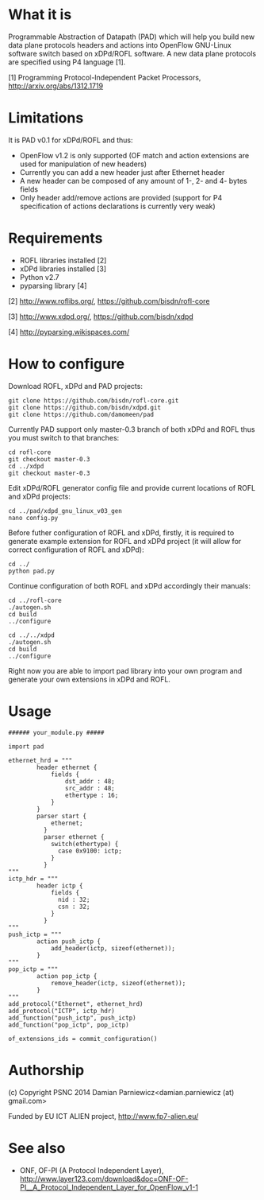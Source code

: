 What it is
=======

Programmable Abstraction of Datapath (PAD) which will help you build new data plane protocols headers and actions into OpenFlow GNU-Linux software switch based on xDPd/ROFL software. A new data plane protocols are specified using P4 language [1].

[1] Programming Protocol-Independent Packet Processors, http://arxiv.org/abs/1312.1719

Limitations
========

It is PAD v0.1 for xDPd/ROFL and thus:

 - OpenFlow v1.2 is only supported (OF match and action extensions are used for manipulation of new headers)
 - Currently you can add a new header just after Ethernet header
 - A new header can be composed of any amount of 1-, 2- and 4- bytes fields
 - Only header add/remove actions are provided (support for P4 specification of actions declarations is currently very weak)

Requirements
==========

- ROFL libraries installed [2]
- xDPd libraries installed [3]
- Python v2.7
- pyparsing library [4]

[2] http://www.roflibs.org/, https://github.com/bisdn/rofl-core

[3] http://www.xdpd.org/, https://github.com/bisdn/xdpd

[4] http://pyparsing.wikispaces.com/

How to configure 
=============

Download ROFL, xDPd and PAD projects:

    git clone https://github.com/bisdn/rofl-core.git
    git clone https://github.com/bisdn/xdpd.git
    git clone https://github.com/damomeen/pad
    
Currently PAD support only master-0.3 branch of both xDPd and ROFL thus you must switch to that branches:
   
    cd rofl-core
    git checkout master-0.3
    cd ../xdpd
    git checkout master-0.3

Edit xDPd/ROFL generator config file and provide current locations of ROFL and xDPd projects:

    cd ../pad/xdpd_gnu_linux_v03_gen
    nano config.py 

Before futher configuration of ROFL and xDPd, firstly, it is required to generate example extension for ROFL and xDPd project (it will allow for correct configuration of ROFL and xDPd): 

    cd ../
    python pad.py

Continue configuration of both ROFL and xDPd accordingly their manuals:

    cd ../rofl-core
    ./autogen.sh
    cd build
    ../configure
    
    cd ../../xdpd
    ./autogen.sh
    cd build
    ../configure

Right now you are able to import pad library into your own program and generate your own extensions in xDPd and ROFL.

Usage
====

    ###### your_module.py #####
    
    import pad
    
    ethernet_hrd = """
            header ethernet {
                fields {
                    dst_addr : 48;
                    src_addr : 48;
                    ethertype : 16;
                }
            }
            parser start {
                ethernet;
              }
              parser ethernet {
                switch(ethertype) { 
                  case 0x9100: ictp;
                }
              }
    """
    ictp_hdr = """
            header ictp {   
                fields {
                  nid : 32; 
                  csn : 32;   
                }
              }
    """
    push_ictp = """
            action push_ictp {
                add_header(ictp, sizeof(ethernet));
            }
    """
    pop_ictp = """
            action pop_ictp {
                remove_header(ictp, sizeof(ethernet));
            }
    """
    add_protocol("Ethernet", ethernet_hrd)
    add_protocol("ICTP", ictp_hdr)
    add_function("push_ictp", push_ictp)
    add_function("pop_ictp", pop_ictp)   
    
    of_extensions_ids = commit_configuration()


Authorship
========
(c) Copyright PSNC 2014
Damian Parniewicz<damian.parniewicz (at) gmail.com>

Funded by EU ICT ALIEN project, http://www.fp7-alien.eu/

See also
========
* ONF, OF-PI (A Protocol Independent Layer), http://www.layer123.com/download&doc=ONF-OF-PI__A_Protocol_Independent_Layer_for_OpenFlow_v1-1
